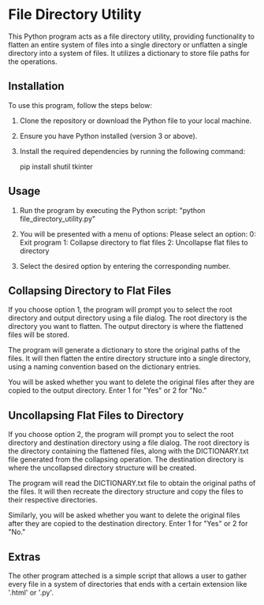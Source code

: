 # File Directory Utility
This Python program acts as a file directory utility, providing functionality to flatten an entire system of files into a single directory or unflatten a single directory into a system of files. It utilizes a dictionary to store file paths for the operations.

## Installation
To use this program, follow the steps below:

1. Clone the repository or download the Python file to your local machine.
2. Ensure you have Python installed (version 3 or above).
3. Install the required dependencies by running the following command:

   pip install shutil tkinter


## Usage
1. Run the program by executing the Python script: "python file_directory_utility.py"

2. You will be presented with a menu of options:
  Please select an option:
  0: Exit program
  1: Collapse directory to flat files
  2: Uncollapse flat files to directory
  
3. Select the desired option by entering the corresponding number.


## Collapsing Directory to Flat Files
If you choose option 1, the program will prompt you to select the root directory and output directory using a file dialog. The root directory is the directory you want to flatten. The output directory is where the flattened files will be stored.

The program will generate a dictionary to store the original paths of the files. It will then flatten the entire directory structure into a single directory, using a naming convention based on the dictionary entries.

You will be asked whether you want to delete the original files after they are copied to the output directory. Enter 1 for "Yes" or 2 for "No."


## Uncollapsing Flat Files to Directory
If you choose option 2, the program will prompt you to select the root directory and destination directory using a file dialog. The root directory is the directory containing the flattened files, along with the DICTIONARY.txt file generated from the collapsing operation. The destination directory is where the uncollapsed directory structure will be created.

The program will read the DICTIONARY.txt file to obtain the original paths of the files. It will then recreate the directory structure and copy the files to their respective directories.

Similarly, you will be asked whether you want to delete the original files after they are copied to the destination directory. Enter 1 for "Yes" or 2 for "No."


## Extras
The other program atteched is a simple script that allows a user to gather every file in a system of directories that ends with a certain extension like '.html' or '.py'.
